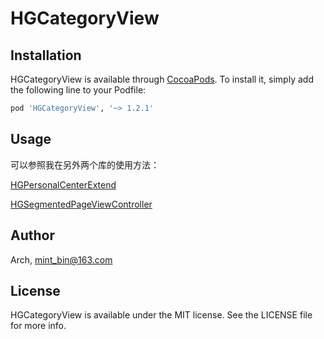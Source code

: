 # HGCategoryView

## Installation

HGCategoryView is available through [CocoaPods](https://cocoapods.org). To install
it, simply add the following line to your Podfile:

```ruby
pod 'HGCategoryView', '~> 1.2.1'
```

## Usage

可以参照我在另外两个库的使用方法：

[HGPersonalCenterExtend](https://github.com/ArchLL/HGPersonalCenterExtend)

[HGSegmentedPageViewController](https://github.com/ArchLL/HGSegmentedPageViewController)

## Author

Arch, mint_bin@163.com

## License

HGCategoryView is available under the MIT license. See the LICENSE file for more info.
